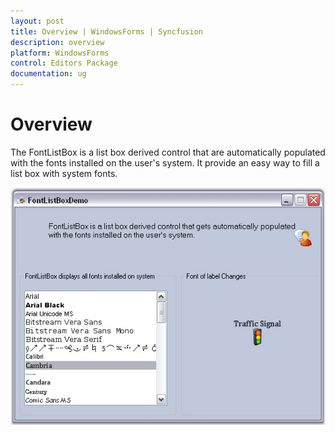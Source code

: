 ```yaml
---
layout: post
title: Overview | WindowsForms | Syncfusion
description: overview
platform: WindowsForms
control: Editors Package
documentation: ug
---
```



# Overview

The FontListBox is a list box derived control that are automatically populated with the fonts installed on the user's system. It provide an easy way to fill a list box with system fonts. 

![](Overview_images/Overview_img576.jpeg) 

